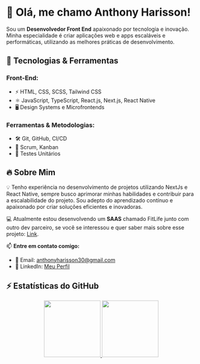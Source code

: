 # 👋 Olá, me chamo Anthony Harisson!

Sou um **Desenvolvedor Front End** apaixonado por tecnologia e inovação. Minha especialidade é criar aplicações web e apps escaláveis e performáticas, utilizando as melhores práticas de desenvolvimento.

## 🚀 Tecnologias & Ferramentas

### **Front-End:**
- ⚡ HTML, CSS, SCSS, Tailwind CSS
- ⚛️ JavaScript, TypeScript, React.js, Next.js, React Native
- 🖥️ Design Systems e Microfrontends

### **Ferramentas & Metodologias:**
- 🛠️ Git, GitHub, CI/CD
- 📌 Scrum, Kanban
- 🧪 Testes Unitários

## 🔥 Sobre Mim

💡 Tenho experiência no desenvolvimento de projetos utilizando NextJs e React Native, sempre busco aprimorar minhas habilidades e contribuir para a escalabilidade do projeto. Sou adepto do aprendizado contínuo e apaixonado por criar soluções eficientes e inovadoras.

💻 Atualmente estou desenvolvendo um **SAAS** chamado FitLife junto com outro dev parceiro, se você se interessou e quer saber mais sobre esse projeto: [Link](https://github.com/igorVtermions/fit-life).

📫 **Entre em contato comigo:**
- 📩 Email: anthonyharisson30@gmail.com
- 🔗 LinkedIn: [Meu Perfil](https://www.linkedin.com/in/anthony-harisson-421b50231/)

## ⚡ Estatísticas do GitHub

<div align="center">
  <a href="https://github.com/anthonyh30">
  <img height="150em" src="https://github-readme-stats.vercel.app/api?username=anthonyh30&show_icons=true&theme=chartreuse-dark&include_all_commits=true&count_private=true"/>
  <img height="150em" src="https://github-readme-stats.vercel.app/api/top-langs/?username=anthonyh30&layout=compact&langs_count=7&theme=chartreuse-dark"/>
</div>
